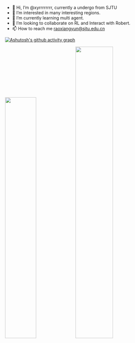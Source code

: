 
- 👋 Hi, I’m @xyrrrrrrrr, currently a undergo from SJTU
- 👀 I’m interested in many interesting regions.
- 🌱 I’m currently learning multi agent.
- 💞️ I’m looking to collaborate on RL and Interact with Robert.
- 📫 How to reach me raoxiangyun@sjtu.edu.cn


[![Ashutosh's github activity graph](https://github-readme-activity-graph.cyclic.app/graph?username=xyrrrrrrrr&theme=github)](https://github.com/ashutosh00710/github-readme-activity-graph)
 
<img src="https://github-readme-stats.vercel.app/api?username=xyrrrrrrrr" width=45%>  <img src="https://github-readme-streak-stats.herokuapp.com/?user=xyrrrrrrrr" width=49.5%>




